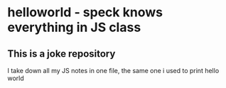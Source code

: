 # helloworld - speck knows everything in JS class

## This is a joke repository

I take down all my JS notes in one file, the same one i used to print hello world
